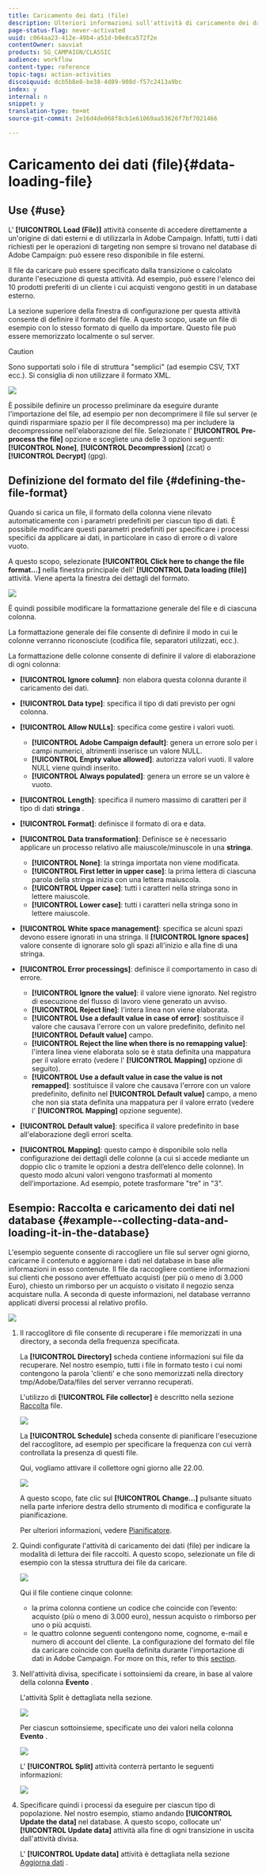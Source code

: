 ```yaml
---
title: Caricamento dei dati (file)
description: Ulteriori informazioni sull'attività di caricamento dei dati (file).
page-status-flag: never-activated
uuid: c064aa23-412e-49b4-a51d-b0e8ca572f2e
contentOwner: sauviat
products: SG_CAMPAIGN/CLASSIC
audience: workflow
content-type: reference
topic-tags: action-activities
discoiquuid: dcb5b8e8-be38-4d89-908d-f57c2413a9bc
index: y
internal: n
snippet: y
translation-type: tm+mt
source-git-commit: 2e16d4de068f8cb1e61069aa53626f7bf7021466

---
```



# Caricamento dei dati (file){#data-loading-file}

## Use {#use}

L&#39; **[!UICONTROL Load (File)]** attività consente di accedere direttamente a un&#39;origine di dati esterni e di utilizzarla in Adobe Campaign. Infatti, tutti i dati richiesti per le operazioni di targeting non sempre si trovano nel database di Adobe Campaign: può essere reso disponibile in file esterni.

Il file da caricare può essere specificato dalla transizione o calcolato durante l&#39;esecuzione di questa attività. Ad esempio, può essere l&#39;elenco dei 10 prodotti preferiti di un cliente i cui acquisti vengono gestiti in un database esterno.

La sezione superiore della finestra di configurazione per questa attività consente di definire il formato del file. A questo scopo, usate un file di esempio con lo stesso formato di quello da importare. Questo file può essere memorizzato localmente o sul server.

>[!CAUTION]
>
>Sono supportati solo i file di struttura &quot;semplici&quot; (ad esempio CSV, TXT ecc.). Si consiglia di non utilizzare il formato XML.

![](assets/s_advuser_wf_etl_file.png)

È possibile definire un processo preliminare da eseguire durante l&#39;importazione del file, ad esempio per non decomprimere il file sul server (e quindi risparmiare spazio per il file decompresso) ma per includere la decompressione nell&#39;elaborazione del file. Selezionate l’ **[!UICONTROL Pre-process the file]** opzione e scegliete una delle 3 opzioni seguenti: **[!UICONTROL None]**, **[!UICONTROL Decompression]** (zcat) o **[!UICONTROL Decrypt]** (gpg).

## Definizione del formato del file {#defining-the-file-format}

Quando si carica un file, il formato della colonna viene rilevato automaticamente con i parametri predefiniti per ciascun tipo di dati. È possibile modificare questi parametri predefiniti per specificare i processi specifici da applicare ai dati, in particolare in caso di errore o di valore vuoto.

A questo scopo, selezionate **[!UICONTROL Click here to change the file format...]** nella finestra principale dell&#39; **[!UICONTROL Data loading (file)]** attività. Viene aperta la finestra dei dettagli del formato.

![](assets/file_loading_columns_format.png)

È quindi possibile modificare la formattazione generale del file e di ciascuna colonna.

La formattazione generale dei file consente di definire il modo in cui le colonne verranno riconosciute (codifica file, separatori utilizzati, ecc.).

La formattazione delle colonne consente di definire il valore di elaborazione di ogni colonna:

* **[!UICONTROL Ignore column]**: non elabora questa colonna durante il caricamento dei dati.
* **[!UICONTROL Data type]**: specifica il tipo di dati previsto per ogni colonna.
* **[!UICONTROL Allow NULLs]**: specifica come gestire i valori vuoti.

   * **[!UICONTROL Adobe Campaign default]**: genera un errore solo per i campi numerici, altrimenti inserisce un valore NULL.
   * **[!UICONTROL Empty value allowed]**: autorizza valori vuoti. Il valore NULL viene quindi inserito.
   * **[!UICONTROL Always populated]**: genera un errore se un valore è vuoto.

* **[!UICONTROL Length]**: specifica il numero massimo di caratteri per il tipo di dati **stringa** .
* **[!UICONTROL Format]**: definisce il formato di ora e data.
* **[!UICONTROL Data transformation]**: Definisce se è necessario applicare un processo relativo alle maiuscole/minuscole in una **stringa**.

   * **[!UICONTROL None]**: la stringa importata non viene modificata.
   * **[!UICONTROL First letter in upper case]**: la prima lettera di ciascuna parola della stringa inizia con una lettera maiuscola.
   * **[!UICONTROL Upper case]**: tutti i caratteri nella stringa sono in lettere maiuscole.
   * **[!UICONTROL Lower case]**: tutti i caratteri nella stringa sono in lettere maiuscole.

* **[!UICONTROL White space management]**: specifica se alcuni spazi devono essere ignorati in una stringa. Il **[!UICONTROL Ignore spaces]** valore consente di ignorare solo gli spazi all&#39;inizio e alla fine di una stringa.
* **[!UICONTROL Error processings]**: definisce il comportamento in caso di errore.

   * **[!UICONTROL Ignore the value]**: il valore viene ignorato. Nel registro di esecuzione del flusso di lavoro viene generato un avviso.
   * **[!UICONTROL Reject line]**: l&#39;intera linea non viene elaborata.
   * **[!UICONTROL Use a default value in case of error]**: sostituisce il valore che causava l&#39;errore con un valore predefinito, definito nel **[!UICONTROL Default value]** campo.
   * **[!UICONTROL Reject the line when there is no remapping value]**: l&#39;intera linea viene elaborata solo se è stata definita una mappatura per il valore errato (vedere l&#39; **[!UICONTROL Mapping]** opzione di seguito).
   * **[!UICONTROL Use a default value in case the value is not remapped]**: sostituisce il valore che causava l&#39;errore con un valore predefinito, definito nel **[!UICONTROL Default value]** campo, a meno che non sia stata definita una mappatura per il valore errato (vedere l&#39; **[!UICONTROL Mapping]** opzione seguente).

* **[!UICONTROL Default value]**: specifica il valore predefinito in base all&#39;elaborazione degli errori scelta.
* **[!UICONTROL Mapping]**: questo campo è disponibile solo nella configurazione dei dettagli delle colonne (a cui si accede mediante un doppio clic o tramite le opzioni a destra dell’elenco delle colonne). In questo modo alcuni valori vengono trasformati al momento dell’importazione. Ad esempio, potete trasformare &quot;tre&quot; in &quot;3&quot;.

## Esempio: Raccolta e caricamento dei dati nel database {#example--collecting-data-and-loading-it-in-the-database}

L&#39;esempio seguente consente di raccogliere un file sul server ogni giorno, caricarne il contenuto e aggiornare i dati nel database in base alle informazioni in esso contenute. Il file da raccogliere contiene informazioni sui clienti che possono aver effettuato acquisti (per più o meno di 3.000 Euro), chiesto un rimborso per un acquisto o visitato il negozio senza acquistare nulla. A seconda di queste informazioni, nel database verranno applicati diversi processi al relativo profilo.

![](assets/s_advuser_load_file_sample_0.png)

1. Il raccoglitore di file consente di recuperare i file memorizzati in una directory, a seconda della frequenza specificata.

   La **[!UICONTROL Directory]** scheda contiene informazioni sui file da recuperare. Nel nostro esempio, tutti i file in formato testo i cui nomi contengono la parola &#39;clienti&#39; e che sono memorizzati nella directory tmp/Adobe/Data/files del server verranno recuperati.

   L&#39;utilizzo di **[!UICONTROL File collector]** è descritto nella sezione [Raccolta](../../workflow/using/file-collector.md) file.

   ![](assets/s_advuser_load_file_sample_1.png)

   La **[!UICONTROL Schedule]** scheda consente di pianificare l&#39;esecuzione del raccoglitore, ad esempio per specificare la frequenza con cui verrà controllata la presenza di questi file.

   Qui, vogliamo attivare il collettore ogni giorno alle 22.00.

   ![](assets/s_advuser_load_file_sample_2.png)

   A questo scopo, fate clic sul **[!UICONTROL Change...]** pulsante situato nella parte inferiore destra dello strumento di modifica e configurate la pianificazione.

   Per ulteriori informazioni, vedere [Pianificatore](../../workflow/using/scheduler.md).

1. Quindi configurate l&#39;attività di caricamento dei dati (file) per indicare la modalità di lettura dei file raccolti. A questo scopo, selezionate un file di esempio con la stessa struttura dei file da caricare.

   ![](assets/s_advuser_load_file_sample_3.png)

   Qui il file contiene cinque colonne:

   * la prima colonna contiene un codice che coincide con l’evento: acquisto (più o meno di 3.000 euro), nessun acquisto o rimborso per uno o più acquisti.
   * le quattro colonne seguenti contengono nome, cognome, e-mail e numero di account del cliente.
   La configurazione del formato del file da caricare coincide con quella definita durante l&#39;importazione di dati in Adobe Campaign. For more on this, refer to this [section](../../platform/using/importing-data.md#step-2---source-file-selection).

1. Nell&#39;attività divisa, specificate i sottoinsiemi da creare, in base al valore della colonna **Evento** .

   L&#39;attività Split è dettagliata nella sezione.

   ![](assets/s_advuser_load_file_sample_4.png)

   Per ciascun sottoinsieme, specificate uno dei valori nella colonna **Evento** .

   ![](assets/s_advuser_load_file_sample_5.png)

   L&#39; **[!UICONTROL Split]** attività conterrà pertanto le seguenti informazioni:

   ![](assets/s_advuser_load_file_sample_6.png)

1. Specificare quindi i processi da eseguire per ciascun tipo di popolazione. Nel nostro esempio, stiamo andando **[!UICONTROL Update the data]** nel database. A questo scopo, collocate un&#39; **[!UICONTROL Update data]** attività alla fine di ogni transizione in uscita dall&#39;attività divisa.

   L&#39; **[!UICONTROL Update data]** attività è dettagliata nella sezione [Aggiorna dati](../../workflow/using/update-data.md) .

